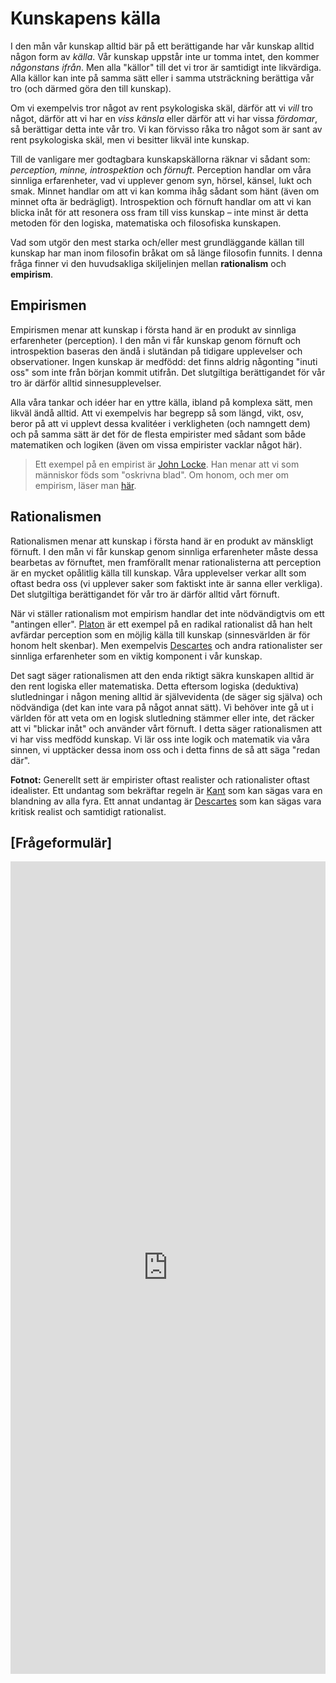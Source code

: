 # Kunskapens källa

<!--Kanske ha denna som sista del under ”Kunskap & Sanning” och döpa om denna till ”Kunskap”? Istället för att det är en egen?-->

I den mån vår kunskap alltid bär på ett berättigande har vår kunskap alltid någon form av _källa_. Vår kunskap uppstår inte ur tomma intet, den kommer _någonstans ifrån_. Men alla "källor" till det vi tror är samtidigt inte likvärdiga. Alla källor kan inte på samma sätt eller i samma utsträckning berättiga vår tro (och därmed göra den till kunskap). 

Om vi exempelvis tror något av rent psykologiska skäl, därför att vi _vill_ tro något, därför att vi har en _viss känsla_ eller därför att vi har vissa _fördomar_, så berättigar detta inte vår tro. Vi kan förvisso råka tro något som är sant av rent psykologiska skäl, men vi besitter likväl inte kunskap.

Till de vanligare mer godtagbara kunskapskällorna räknar vi  sådant som: _perception, minne, introspektion_ och _förnuft_. Perception handlar om våra sinnliga erfarenheter, vad vi upplever genom syn, hörsel, känsel, lukt och smak. Minnet handlar om att vi kan komma ihåg sådant som hänt (även om minnet ofta är bedrägligt). Introspektion och förnuft handlar om att vi kan blicka inåt för att resonera oss fram till viss kunskap – inte minst är detta metoden för den logiska, matematiska och filosofiska kunskapen. 

<!--Se simons PDF och stanford för mer här… https://plato.stanford.edu/entries/epistemology/#SOU -->

Vad som utgör den mest starka och/eller mest grundläggande källan till kunskap har man inom filosofin bråkat om så länge filosofin funnits. I denna fråga finner vi den huvudsakliga skiljelinjen mellan **rationalism** och **empirism**.

## Empirismen
Empirismen menar att kunskap i första hand är en produkt av sinnliga erfarenheter (perception). I den mån vi får kunskap genom förnuft och introspektion baseras den ändå i slutändan på tidigare upplevelser och observationer. Ingen kunskap är medfödd: det finns aldrig någonting "inuti oss" som inte från början kommit utifrån. Det slutgiltiga berättigandet för vår tro är därför alltid sinnesupplevelser. 

Alla våra tankar och idéer har en yttre källa, ibland på komplexa sätt, men likväl ändå alltid. Att vi exempelvis har begrepp så som längd, vikt, osv, beror på att vi upplevt dessa kvalitéer i verkligheten (och namngett dem) och på samma sätt är det för de flesta empirister med sådant som både matematiken och logiken (även om vissa empirister vacklar något här).

<!--Skriv mer om empirismen här? -->

> Ett exempel på en empirist är [John Locke](3_5_filosoferna.md#Locke). Han menar att vi som människor föds som "oskrivna blad". Om honom, och mer om empirism, läser man [här](3_5_filosoferna.md#Locke).

<!-- i läroboken på sidorna 114-115.  -->


## Rationalismen
Rationalismen menar att kunskap i första hand är en produkt av  mänskligt förnuft. I den mån vi får kunskap genom sinnliga erfarenheter måste dessa bearbetas av förnuftet, men framförallt menar rationalisterna att perception är en mycket opålitlig källa till kunskap. Våra upplevelser verkar allt som oftast bedra oss (vi upplever saker som faktiskt inte är sanna eller verkliga). Det slutgiltiga berättigandet för vår tro är därför alltid vårt förnuft. 

När vi ställer rationalism mot empirism handlar det inte nödvändigtvis om ett "antingen eller". [Platon](3_5_filosoferna.md#Platon) är ett exempel på en radikal rationalist då han helt avfärdar perception som en möjlig källa till kunskap (sinnesvärlden är för honom helt skenbar). Men exempelvis [Descartes](3_5_filosoferna.md#Descartes) och andra rationalister ser sinnliga erfarenheter som en viktig komponent i vår kunskap.

Det sagt säger rationalismen att den enda riktigt säkra kunskapen alltid är den rent logiska eller matematiska. Detta eftersom logiska (deduktiva) slutledningar i någon mening alltid är självevidenta (de säger sig själva) och nödvändiga (det kan inte vara på något annat sätt). Vi behöver inte gå ut i världen för att veta om en logisk slutledning stämmer eller inte, det räcker att vi "blickar inåt" och använder vårt förnuft. I detta säger rationalismen att vi har viss medfödd kunskap. Vi lär oss inte logik och matematik via våra sinnen, vi upptäcker dessa inom oss och i detta finns de så att säga "redan där".

**Fotnot:** Generellt sett är empirister oftast realister och rationalister oftast idealister. Ett undantag som bekräftar regeln är [Kant](3_5_filosoferna.md#Kant) som kan sägas vara en blandning av alla fyra. Ett annat undantag är [Descartes](3_5_filosoferna.md#Descartes) som kan sägas vara kritisk realist och samtidigt rationalist. 

<!--Ta bort ovanstående fotnot? Bara förvirrande? Hmmm... -->

<!--Få in något klipp om rationalism och empirism? -->

## [Frågeformulär]

<iframe src="https://docs.google.com/forms/d/e/1FAIpQLSerfdXvwNsORTyQKxPdDTSKwn9v4yID_uRpcv3siP6sjvGwMg/viewform?embedded=true" width="100%" height="1300" frameborder="0" marginheight="0" marginwidth="0">Läser in...</iframe>